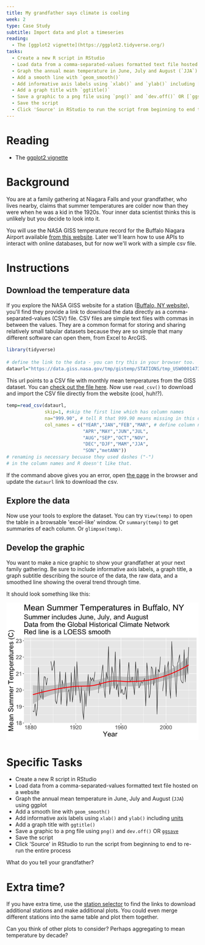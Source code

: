 ```yaml
---
title: My grandfather says climate is cooling
week: 2 
type: Case Study
subtitle: Import data and plot a timeseries
reading:
  - The [ggplot2 vignette](https://ggplot2.tidyverse.org/)
tasks:
  - Create a new R script in RStudio
  - Load data from a comma-separated-values formatted text file hosted on a website
  - Graph the annual mean temperature in June, July and August (`JJA`) using ggplot
  - Add a smooth line with `geom_smooth()`
  - Add informative axis labels using `xlab()` and `ylab()` including [units](https://data.giss.nasa.gov/cgi-bin/gistemp/stdata_show.cgi?id=425003010120&dt=1&ds=5)
  - Add a graph title with `ggtitle()`
  - Save a graphic to a png file using `png()` and `dev.off()` OR [`ggsave`](https://ggplot2.tidyverse.org/reference/ggsave.html)
  - Save the script
  - Click 'Source' in RStudio to run the script from beginning to end to re-run the entire process
---
```




# Reading

- The [ggplot2 vignette](https://ggplot2.tidyverse.org/)

# Background

You are at a family gathering at Niagara Falls and your grandfather, who lives nearby, claims that summer temperatures are colder now than they were when he was a kid in the 1920s.  Your inner data scientist thinks this is unlikely but you decide to look into it.

You will use the NASA GISS temperature record for the Buffalo Niagara Airport available [from this website](https://data.giss.nasa.gov/cgi-bin/gistemp/stdata_show_v4.cgi?id=USW00014733&ds=14&dt=1).  Later we'll learn how to use APIs to interact with online databases, but for now we'll work with a simple csv file.

# Instructions

## Download the temperature data

If you explore the NASA GISS website for a station ([Buffalo, NY website](https://data.giss.nasa.gov/cgi-bin/gistemp/stdata_show_v4.cgi?id=USW00014733&ds=14&dt=1)), you'll find they provide a link to download the data directly as a comma-separated-values (CSV) file.  CSV files are simple text files with commas in between the values.  They are a common format for storing and sharing relatively small tabular datasets because they are so simple that many different software can open them, from Excel to ArcGIS.


```r
library(tidyverse)

# define the link to the data - you can try this in your browser too.  Note that the URL ends in .csv.
dataurl="https://data.giss.nasa.gov/tmp/gistemp/STATIONS/tmp_USW00014733_14_0_1/station.csv"
```

This url points to a CSV file with monthly mean temperatures from the GISS dataset.  You can [check out the file here](https://data.giss.nasa.gov/tmp/gistemp/STATIONS/tmp_USW00014733_14_0_1/station.csv).  Now use `read_csv()` to download and import the CSV file directly from the website (cool, huh!?).


```r
temp=read_csv(dataurl,
              skip=1, #skip the first line which has column names
              na="999.90", # tell R that 999.90 means missing in this dataset
              col_names = c("YEAR","JAN","FEB","MAR", # define column names 
                            "APR","MAY","JUN","JUL",  
                            "AUG","SEP","OCT","NOV",  
                            "DEC","DJF","MAM","JJA",  
                            "SON","metANN"))
# renaming is necessary becuase they used dashes ("-")
# in the column names and R doesn't like that.
```

If the command above gives you an error, open [the page](https://data.giss.nasa.gov/cgi-bin/gistemp/stdata_show_v4.cgi?id=USW00014733&ds=14&dt=1) in the browser and update the `dataurl` link to download the csv. 

## Explore the data

Now use your tools to explore the dataset.  You can try `View(temp)` to open the table in a browsable 'excel-like' window.  Or `summary(temp)` to get summaries of each column. Or `glimpse(temp)`.

## Develop the graphic

You want to make a nice graphic to show your grandfather at your next family gathering.  Be sure to include informative axis labels, a graph title, a graph subtitle describing the source of the data, the raw data, and a smoothed line showing the overal trend through time.  

It should look something like this:

![](CS_02_files/figure-html/unnamed-chunk-3-1.png)<!-- -->



# Specific Tasks

- Create a new R script in RStudio
- Load data from a comma-separated-values formatted text file hosted on a website
- Graph the annual mean temperature in June, July and August (`JJA`) using ggplot
- Add a smooth line with `geom_smooth()`
- Add informative axis labels using `xlab()` and `ylab()` including [units](https://data.giss.nasa.gov/cgi-bin/gistemp/stdata_show.cgi?id=425003010120&dt=1&ds=5)
- Add a graph title with `ggtitle()`
- Save a graphic to a png file using `png()` and `dev.off()` OR [`ggsave`](https://ggplot2.tidyverse.org/reference/ggsave.html)
- Save the script
- Click 'Source' in RStudio to run the script from beginning to end to re-run the entire process

What do you tell your grandfather?

# Extra time?

If you have extra time, use the [station selector](https://data.giss.nasa.gov/gistemp/station_data_v4_globe/) to find the links to download additional stations and make additional plots.  You could even merge different stations into the same table and plot them together.  

Can you think of other plots to consider?  Perhaps aggregating to mean temperature by decade?

